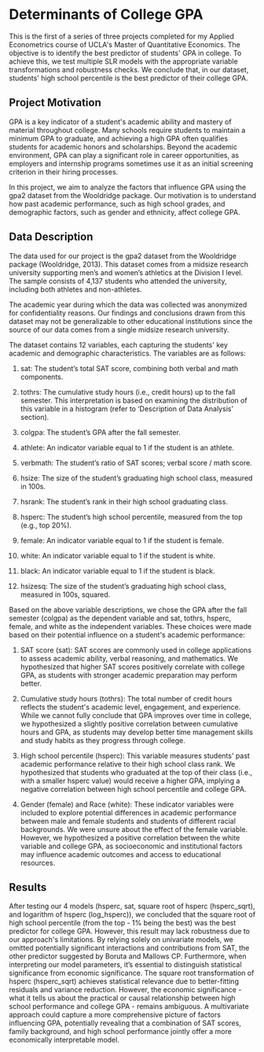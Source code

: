 # Determinants of College GPA
This is the first of a series of three projects completed for my Applied Econometrics course of UCLA's Master of Quantitative Economics. The objective is to identify the best predictor of students' GPA in college. To achieve this, we test multiple SLR models with the appropriate variable transformations and robustness checks. We conclude that, in our dataset, students' high school percentile is the best predictor of their college GPA.
## Project Motivation
GPA is a key indicator of a student's academic ability and mastery of material throughout college. Many schools require students to maintain a minimum GPA to graduate, and achieving a high GPA often qualifies students for academic honors and scholarships. Beyond the academic environment, GPA can play a significant role in career opportunities, as employers and internship programs sometimes use it as an initial screening criterion in their hiring processes.

In this project, we aim to analyze the factors that influence GPA using the gpa2 dataset from the Wooldridge package. Our motivation is to understand how past academic performance, such as high school grades, and demographic factors, such as gender and ethnicity, affect college GPA.

## Data Description
The data used for our project is the gpa2 dataset from the Wooldridge package (Wooldridge, 2013). This dataset comes from a midsize research university supporting men’s and women’s athletics at the Division I level. The sample consists of 4,137 students who attended the university, including both athletes and non-athletes.

The academic year during which the data was collected was anonymized for confidentiality reasons. Our findings and conclusions drawn from this dataset may not be generalizable to other educational institutions since the source of our data comes from a single midsize research university.

The dataset contains 12 variables, each capturing the students' key academic and demographic characteristics. The variables are as follows:

1. sat: The student’s total SAT score, combining both verbal and math components.

2. tothrs: The cumulative study hours (i.e., credit hours) up to the fall semester. This interpretation is based on examining the distribution of this variable in a histogram (refer to ‘Description of Data Analysis’ section).

3. colgpa: The student’s GPA after the fall semester.

4. athlete: An indicator variable equal to 1 if the student is an athlete.

5. verbmath: The student’s ratio of SAT scores; verbal score / math score.

6. hsize: The size of the student’s graduating high school class, measured in 100s.

7. hsrank: The student’s rank in their high school graduating class.

8. hsperc: The student’s high school percentile, measured from the top (e.g., top 20%).

9. female: An indicator variable equal to 1 if the student is female.

10. white: An indicator variable equal to 1 if the student is white.

11. black: An indicator variable equal to 1 if the student is black.

12. hsizesq: The size of the student’s graduating high school class, measured in 100s, squared.

Based on the above variable descriptions, we chose the GPA after the fall semester (colgpa) as the dependent variable and sat, tothrs, hsperc, female, and white as the independent variables. These choices were made based on their potential influence on a student's academic performance:

1. SAT score (sat): SAT scores are commonly used in college applications to assess academic ability, verbal reasoning, and mathematics. We hypothesized that higher SAT scores positively correlate with college GPA, as students with stronger academic preparation may perform better.

2. Cumulative study hours (tothrs): The total number of credit hours reflects the student's academic level, engagement, and experience. While we cannot fully conclude that GPA improves over time in college, we hypothesized a slightly positive correlation between cumulative hours and GPA, as students may develop better time management skills and study habits as they progress through college.

3. High school percentile (hsperc): This variable measures students' past academic performance relative to their high school class rank. We hypothesized that students who graduated at the top of their class (i.e., with a smaller hsperc value) would receive a higher GPA, implying a negative correlation between high school percentile and college GPA.

4. Gender (female) and Race (white): These indicator variables were included to explore potential differences in academic performance between male and female students and students of different racial backgrounds. We were unsure about the effect of the female variable. However, we hypothesized a positive correlation between the white variable and college GPA, as socioeconomic and institutional factors may influence academic outcomes and access to educational resources.

## Results

After testing our 4 models (hsperc, sat, square root of hsperc (hsperc_sqrt), and logarithm of hsperc (log_hsperc)), we concluded that the square root of high school percentile (from the top - 1% being the best) was the best predictor for college GPA.
However, this result may lack robustness due to our approach's limitations. 
By relying solely on univariate models, we omitted potentially significant interactions and contributions from SAT, the other predictor suggested by Boruta and Mallows CP.
Furthermore, when interpreting our model parameters, it’s essential to distinguish statistical significance from economic significance. 
The square root transformation of hsperc (hsperc_sqrt) achieves statistical relevance due to better-fitting residuals and variance reduction. 
However, the economic significance - what it tells us about the practical or causal relationship between high school performance and college GPA - remains ambiguous. 
A multivariate approach could capture a more comprehensive picture of factors influencing GPA, potentially revealing that a combination of SAT scores, family background, and high school performance jointly offer a more economically interpretable model.

